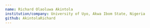 ```yaml
---
name: Richard Olaoluwa Akintola
institution/company: University of Uyo, Akwa Ibom State, Nigeria
github: AkintolaRichard
---
```

